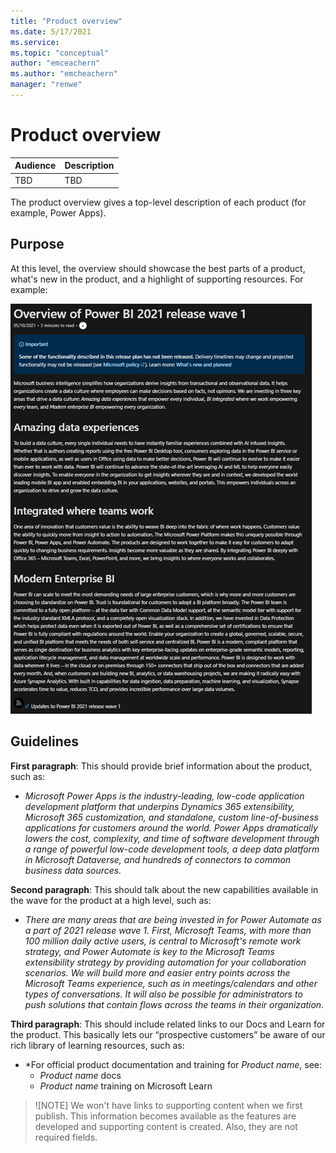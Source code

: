 ```yaml
---
title: "Product overview"
ms.date: 5/17/2021
ms.service: 
ms.topic: "conceptual"
author: "emceachern"
ms.author: "emcheachern"
manager: "renwe"
---
```


# Product overview

| Audience | Description |
|-------------|------------|
| TBD | TBD |

The product overview gives a top-level description of each product (for example, Power Apps).

## Purpose
At this level, the overview should showcase the best parts of a product, what's new in the product, and a highlight of supporting resources. For example:

![Example of a product overview](media/powerbi-overview.png "Example of a product overview")

## Guidelines

**First paragraph**: This should provide brief information about the product, such as:

* *Microsoft Power Apps is the industry-leading, low-code application development platform that underpins Dynamics 365 extensibility, Microsoft 365 customization, and standalone, custom line-of-business applications for customers around the world. Power Apps dramatically lowers the cost, complexity, and time of software development through a range of powerful low-code development tools, a deep data platform in Microsoft Dataverse, and hundreds of connectors to common business data sources.*

**Second paragraph**: This should talk about the new capabilities available in the wave for the product at a high level, such as: 
 
* *There are many areas that are being invested in for Power Automate as a part of 2021 release wave 1. First, Microsoft Teams, with more than 100 million daily active users, is central to Microsoft's remote work strategy, and Power Automate is key to the Microsoft Teams extensibility strategy by providing automation for your collaboration scenarios. We will build more and easier entry points across the Microsoft Teams experience, such as in meetings/calendars and other types of conversations. It will also be possible for administrators to push solutions that contain flows across the teams in their organization.*

**Third paragraph**: This should include related links to our Docs and Learn for the product. This basically lets our “prospective customers” be aware of our rich library of learning resources, such as:

* *For official product documentation and training for *Product name*, see: 
    * *Product name* docs 
    * *Product name* training on Microsoft Learn

> ![NOTE]
> We won't have links to supporting content when we first publish. This information becomes available as the features are developed and supporting content is created. Also, they are not required fields. 


